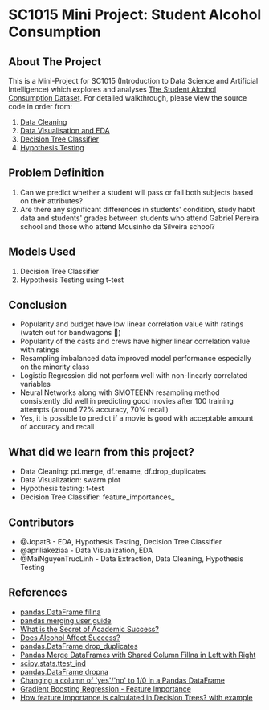 # SC1015 Mini Project: Student Alcohol Consumption

## About The Project

This is a Mini-Project for SC1015 (Introduction to Data Science and Artificial Intelligence) which explores and analyses [The Student Alcohol Consumption Dataset](https://www.kaggle.com/datasets/uciml/student-alcohol-consumption). For detailed walkthrough, please view the source code in order from:

1. [Data Cleaning]()
3. [Data Visualisation and EDA]()
4. [Decision Tree Classifier]()
5. [Hypothesis Testing]()

## Problem Definition

1. Can we predict whether a student will pass or fail both subjects based on their attributes?
2. Are there any significant differences in students' condition, study habit data and students' grades between students who attend Gabriel Pereira school and those who attend Mousinho da Silveira school?

## Models Used

1. Decision Tree Classifier
2. Hypothesis Testing using t-test

## Conclusion

- Popularity and budget have low linear correlation value with ratings (watch out for bandwagons 🤣)
- Popularity of the casts and crews have higher linear correlation value with ratings
- Resampling imbalanced data improved model performance especially on the minority class
- Logistic Regression did not perform well with non-linearly correlated variables
- Neural Networks along with SMOTEENN resampling method consistently did well in predicting good movies after 100 training attempts (around 72% accuracy, 70% recall)
- Yes, it is possible to predict if a movie is good with acceptable amount of accuracy and recall

## What did we learn from this project?

- Data Cleaning: pd.merge, df.rename, df.drop_duplicates
- Data Visualization: swarm plot
- Hypothesis testing: t-test
- Decision Tree Classifier: feature_importances_

## Contributors

- @JopatB - EDA, Hypothesis Testing, Decision Tree Classifier
- @apriliakeziaa - Data Visualization, EDA 
- @MaiNguyenTrucLinh - Data Extraction, Data Cleaning, Hypothesis Testing

## References

- [pandas.DataFrame.fillna](https://pandas.pydata.org/docs/reference/api/pandas.DataFrame.fillna.html)
- [pandas merging user guide](https://pandas.pydata.org/docs/user_guide/merging.html#)
- [What is the Secret of Academic Success?](https://www.kaggle.com/code/hely333/what-is-the-secret-of-academic-success)
- [Does Alcohol Affect Success?](https://www.kaggle.com/code/kanncaa1/does-alcohol-affect-success)
- [pandas.DataFrame.drop_duplicates](https://pandas.pydata.org/docs/reference/api/pandas.DataFrame.drop_duplicates.html)
- [Pandas Merge DataFrames with Shared Column Fillna in Left with Right](https://stackoverflow.com/questions/56842140/pandas-merge-dataframes-with-shared-column-fillna-in-left-with-right)
- [scipy.stats.ttest_ind](https://docs.scipy.org/doc/scipy/reference/generated/scipy.stats.ttest_ind.html)
- [pandas.DataFrame.dropna](https://pandas.pydata.org/docs/reference/api/pandas.DataFrame.dropna.html)
- [Changing a column of 'yes'/'no' to 1/0 in a Pandas DataFrame](https://stackoverflow.com/questions/40901770/is-there-a-simple-way-to-change-a-column-of-yes-no-to-1-0-in-a-pandas-dataframe)
- [Gradient Boosting Regression - Feature Importance](https://github.com/Eligijus112/gradient-boosting/blob/master/regression/feature_importance.ipynb)
- [How feature importance is calculated in Decision Trees? with example](https://medium.com/data-science-in-your-pocket/how-feature-importance-is-calculated-in-decision-trees-with-example-699dc13fc078)
